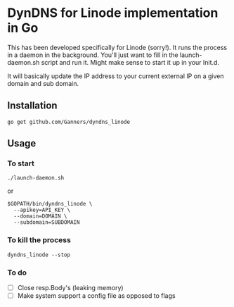 DynDNS for Linode implementation in Go
======================================

This has been developed specifically for Linode (sorry!). It runs the process in
a daemon in the background. You'll just want to fill in the launch-daemon.sh
script and run it. Might make sense to start it up in your Init.d.

It will basically update the IP address to your current external IP on a given
domain and sub domain.

Installation
------------

    go get github.com/Ganners/dyndns_linode

Usage
-----

### To start

    ./launch-daemon.sh

or

    $GOPATH/bin/dyndns_linode \
      --apikey=API_KEY \
      --domain=DOMAIN \
      --subdomain=SUBDOMAIN

### To kill the process

    dyndns_linode --stop

### To do

 + [ ] Close resp.Body's (leaking memory)
 + [ ] Make system support a config file as opposed to flags
